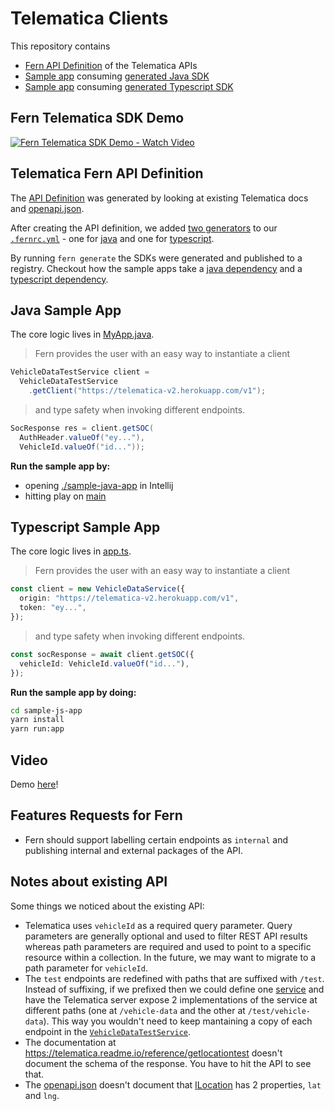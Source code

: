 # Telematica Clients

This repository contains

- [Fern API Definition](./api/src/vehicleData.yml) of the Telematica APIs
- [Sample app](./sample-java-app/src/main/java/com/sample/MyApp.java) consuming [generated Java SDK](./sample-java-app/build.gradle#L16)
- [Sample app](./sample-js-app/src/app.ts) consuming [generated Typescript SDK](./sample-js-app/package.json#L10)

## Fern Telematica SDK Demo
  
  [![Fern Telematica SDK Demo - Watch Video](https://cdn.loom.com/sessions/thumbnails/28c0540ff7e045f69f804fc900852688-1656562104637-with-play.gif)](https://www.loom.com/share/28c0540ff7e045f69f804fc900852688)


## Telematica Fern API Definition

The [API Definition](./api/src/vehicleData.yml) was generated by looking at existing Telematica docs and [openapi.json](./openapi.json).

After creating the API definition, we added [two generators](./api/.fernrc.yml#L3) to our [`.fernrc.yml`](./api/.fernrc.yml) - one for [java](./api/.fernrc.yml#L4) and one for [typescript](./api/.fernrc.yml#L10).

By running `fern generate` the SDKs were generated and published to a registry. Checkout how the sample apps take a [java dependency](./sample-java-app/build.gradle#L16) and a [typescript dependency](./sample-js-app/package.json#L10).

## Java Sample App

The core logic lives in [MyApp.java](./sample-java-app/src/main/java/com/sample/MyApp.java).

> Fern provides the user with an easy way to instantiate a client

```java
VehicleDataTestService client =
  VehicleDataTestService
    .getClient("https://telematica-v2.herokuapp.com/v1");
```

> and type safety when invoking different endpoints.

```java
SocResponse res = client.getSOC(
  AuthHeader.valueOf("ey..."),
  VehicleId.valueOf("id..."));
```

**Run the sample app by:**

- opening [./sample-java-app](./sample-java-app/) in Intellij
- hitting play on [main](./sample-java-app/src/main/java/com/sample/MyApp.java#L18)

## Typescript Sample App

The core logic lives in [app.ts](./sample-js-app/src/app.ts).

> Fern provides the user with an easy way to instantiate a client

```typescript
const client = new VehicleDataService({
  origin: "https://telematica-v2.herokuapp.com/v1",
  token: "ey...",
});
```

> and type safety when invoking different endpoints.

```typescript
const socResponse = await client.getSOC({
  vehicleId: VehicleId.valueOf("id..."),
});
```

**Run the sample app by doing:**

```bash
cd sample-js-app
yarn install
yarn run:app
```

## Video

Demo [here](https://www.loom.com/share/28c0540ff7e045f69f804fc900852688)!

## Features Requests for Fern

- Fern should support labelling certain endpoints as `internal` and publishing internal and external packages of the API.

## Notes about existing API

Some things we noticed about the existing API:

- Telematica uses `vehicleId` as a required query parameter. Query parameters are generally optional and used to filter REST API results whereas path parameters are required and used to point to a specific resource within a collection. In the future, we may want to migrate to a path parameter for `vehicleId`.
- The `test` endpoints are redefined with paths that are suffixed with `/test`. Instead of suffixing, if we prefixed then we could define one [service](./api/src/vehicleData.yml#L36) and have the Telematica server expose 2 implementations of the service at different paths (one at `/vehicle-data` and the other at `/test/vehicle-data`). This way you wouldn't need to keep mantaining a copy of each endpoint in the [`VehicleDataTestService`](./api/src/vehicleData.yml#L76).
- The documentation at https://telematica.readme.io/reference/getlocationtest doesn't document the schema of the response. You have to hit the API to see that.
- The [openapi.json](./openapi.json) doesn't document that [ILocation](./openapi.json#L686) has 2 properties, `lat` and `lng`.
